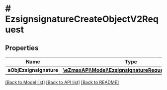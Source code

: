 # # EzsignsignatureCreateObjectV2Request

## Properties

Name | Type | Description | Notes
------------ | ------------- | ------------- | -------------
**aObjEzsignsignature** | [**\eZmaxAPI\Model\EzsignsignatureRequestCompound[]**](EzsignsignatureRequestCompound.md) |  |

[[Back to Model list]](../../README.md#models) [[Back to API list]](../../README.md#endpoints) [[Back to README]](../../README.md)
